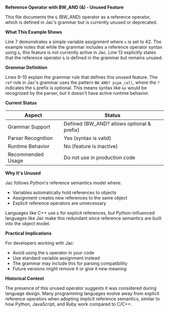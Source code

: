 **Reference Operator with BW_AND (&) - Unused Feature**

This file documents the `&` (BW_AND) operator as a reference operator, which is defined in Jac's grammar but is currently unused or deprecated.

**What This Example Shows**

Line 7 demonstrates a simple variable assignment where `x` is set to 42. The example notes that while the grammar includes a reference operator syntax using `&`, this feature is not currently active in Jac. Line 13 explicitly states that the reference operator `&` is defined in the grammar but remains unused.

**Grammar Definition**

Lines 9-10 explain the grammar rule that defines this unused feature. The `ref` rule in Jac's grammar uses the pattern `BW_AND? pipe_call`, where the `?` indicates the `&` prefix is optional. This means syntax like `&x` would be recognized by the parser, but it doesn't have active runtime behavior.

**Current Status**

| Aspect | Status |
|--------|--------|
| Grammar Support | Defined (BW_AND? allows optional & prefix) |
| Parser Recognition | Yes (syntax is valid) |
| Runtime Behavior | No (feature is inactive) |
| Recommended Usage | Do not use in production code |

**Why It's Unused**

Jac follows Python's reference semantics model where:
- Variables automatically hold references to objects
- Assignment creates new references to the same object
- Explicit reference operators are unnecessary

Languages like C++ use `&` for explicit references, but Python-influenced languages like Jac make this redundant since reference semantics are built into the object model.

**Practical Implications**

For developers working with Jac:
- Avoid using the `&` operator in your code
- Use standard variable assignment instead
- The grammar may include this for parsing compatibility
- Future versions might remove it or give it new meaning

**Historical Context**

The presence of this unused operator suggests it was considered during language design. Many programming languages evolve away from explicit reference operators when adopting implicit reference semantics, similar to how Python, JavaScript, and Ruby work compared to C/C++.
